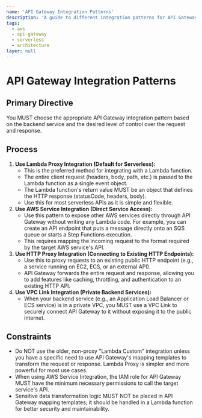 ```yaml
---
name: 'API Gateway Integration Patterns'
description: 'A guide to different integration patterns for API Gateway, such as Lambda Proxy integration, HTTP integration, and AWS service integration.'
tags:
  - aws
  - api-gateway
  - serverless
  - architecture
layer: null
---
```


# API Gateway Integration Patterns

## Primary Directive

You MUST choose the appropriate API Gateway integration pattern based on the backend service and the desired level of control over the request and response.

## Process

1.  **Use Lambda Proxy Integration (Default for Serverless):**
    - This is the preferred method for integrating with a Lambda function.
    - The entire client request (headers, body, path, etc.) is passed to the Lambda function as a single event object.
    - The Lambda function's return value MUST be an object that defines the HTTP response (statusCode, headers, body).
    - Use this for most serverless APIs as it is simple and flexible.
2.  **Use AWS Service Integration (Direct Service Access):**
    - Use this pattern to expose other AWS services directly through API Gateway without writing any Lambda code. For example, you can create an API endpoint that puts a message directly onto an SQS queue or starts a Step Functions execution.
    - This requires mapping the incoming request to the format required by the target AWS service's API.
3.  **Use HTTP Proxy Integration (Connecting to Existing HTTP Endpoints):**
    - Use this to proxy requests to an existing public HTTP endpoint (e.g., a service running on EC2, ECS, or an external API).
    - API Gateway forwards the entire request and response, allowing you to add features like caching, throttling, and authentication to an existing HTTP API.
4.  **Use VPC Link Integration (Private Backend Services):**
    - When your backend service (e.g., an Application Load Balancer or ECS service) is in a private VPC, you MUST use a VPC Link to securely connect API Gateway to it without exposing it to the public internet.

## Constraints

- Do NOT use the older, non-proxy "Lambda Custom" integration unless you have a specific need to use API Gateway's mapping templates to transform the request or response. Lambda Proxy is simpler and more powerful for most use cases.
- When using AWS Service Integration, the IAM role for API Gateway MUST have the minimum necessary permissions to call the target service's API.
- Sensitive data transformation logic MUST NOT be placed in API Gateway mapping templates; it should be handled in a Lambda function for better security and maintainability.
